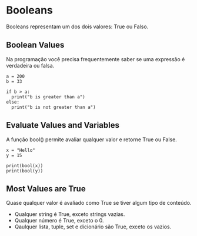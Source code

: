 # Booleans

Booleans representam um dos dois valores: True ou Falso.

## Boolean Values
Na programação você precisa frequentemente saber se uma expressão é verdadeira ou falsa.

```
a = 200
b = 33

if b > a:
  print("b is greater than a")
else:
  print("b is not greater than a") 
```

## Evaluate Values and Variables
A função bool() permite avaliar qualquer valor e retorne True ou False.

```
x = "Hello"
y = 15

print(bool(x))
print(bool(y))
```

## Most Values are True
Quase qualquer valor é avaliado como True se tiver algum tipo de conteúdo.

+ Qualquer string é True, exceto strings vazias.
+ Qualquer número é True, exceto o 0.
+ Qaulquer lista, tuple, set e dicionário são True, exceto os vazios.